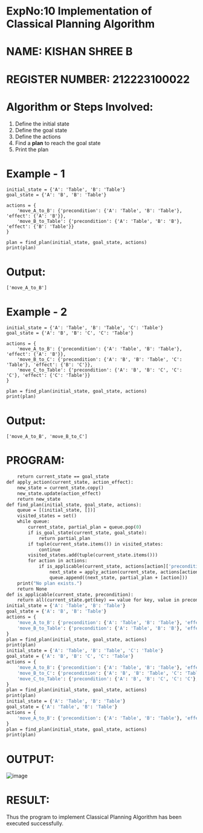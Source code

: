 # ExpNo:10 Implementation of Classical Planning Algorithm
# NAME: KISHAN SHREE B
# REGISTER NUMBER: 212223100022
# Algorithm or Steps Involved:
<ol>
  <li>Define the initial state</li>
  <li>Define the goal state</li>
  <li>Define the actions</li>
  <li>Find a <b>plan</b> to reach the goal state</li>
  <li>Print the plan</li>
</ol>

# Example - 1
```
initial_state = {'A': 'Table', 'B': 'Table'}
goal_state = {'A': 'B', 'B': 'Table'}

actions = {
    'move_A_to_B': {'precondition': {'A': 'Table', 'B': 'Table'}, 'effect': {'A': 'B'}},
    'move_B_to_Table': {'precondition': {'A': 'Table', 'B': 'B'}, 'effect': {'B': 'Table'}}
}

plan = find_plan(initial_state, goal_state, actions)
print(plan)
```
# Output:
```
['move_A_to_B']
```
# Example - 2
```
initial_state = {'A': 'Table', 'B': 'Table', 'C': 'Table'}
goal_state = {'A': 'B', 'B': 'C', 'C': 'Table'}

actions = {
    'move_A_to_B': {'precondition': {'A': 'Table', 'B': 'Table'}, 'effect': {'A': 'B'}},
    'move_B_to_C': {'precondition': {'A': 'B', 'B': 'Table', 'C': 'Table'}, 'effect': {'B': 'C'}},
    'move_C_to_Table': {'precondition': {'A': 'B', 'B': 'C', 'C': 'C'}, 'effect': {'C': 'Table'}}
}

plan = find_plan(initial_state, goal_state, actions)
print(plan)
```
# Output:
```
['move_A_to_B', 'move_B_to_C']
```
# PROGRAM:
```def is_goal_state(current_state, goal_state):
    return current_state == goal_state
def apply_action(current_state, action_effect):
    new_state = current_state.copy()
    new_state.update(action_effect)
    return new_state
def find_plan(initial_state, goal_state, actions):
    queue = [(initial_state, [])]
    visited_states = set()
    while queue:
        current_state, partial_plan = queue.pop(0)
        if is_goal_state(current_state, goal_state):
            return partial_plan
        if tuple(current_state.items()) in visited_states:
            continue
        visited_states.add(tuple(current_state.items()))
        for action in actions:
            if is_applicable(current_state, actions[action]['precondition']):
                next_state = apply_action(current_state, actions[action]['effect'])
                queue.append((next_state, partial_plan + [action]))
    print("No plan exists.")
    return None
def is_applicable(current_state, precondition):
    return all(current_state.get(key) == value for key, value in precondition.items())
initial_state = {'A': 'Table', 'B': 'Table'}
goal_state = {'A': 'B', 'B': 'Table'}
actions = {
    'move_A_to_B': {'precondition': {'A': 'Table', 'B': 'Table'}, 'effect': {'A': 'B'}},
    'move_B_to_Table': {'precondition': {'A': 'Table', 'B': 'B'}, 'effect': {'B': 'Table'}}
}
plan = find_plan(initial_state, goal_state, actions)
print(plan)
initial_state = {'A': 'Table', 'B': 'Table', 'C': 'Table'}
goal_state = {'A': 'B', 'B': 'C', 'C': 'Table'}
actions = {
    'move_A_to_B': {'precondition': {'A': 'Table', 'B': 'Table'}, 'effect': {'A': 'B'}},
    'move_B_to_C': {'precondition': {'A': 'B', 'B': 'Table', 'C': 'Table'}, 'effect': {'B': 'C'}},
    'move_C_to_Table': {'precondition': {'A': 'B', 'B': 'C', 'C': 'C'}, 'effect': {'C': 'Table'}}
}
plan = find_plan(initial_state, goal_state, actions)
print(plan)
initial_state = {'A': 'Table', 'B': 'Table'}
goal_state = {'A': 'Table', 'B': 'Table'}
actions = {
    'move_A_to_B': {'precondition': {'A': 'Table', 'B': 'Table'}, 'effect': {'A': 'B'}}
}
plan = find_plan(initial_state, goal_state, actions)
print(plan)
```

# OUTPUT:
![image](https://github.com/user-attachments/assets/c6fe5f1d-478a-4654-8936-3246d274c8b0)


# RESULT:
Thus the program to implement Classical Planning Algorithm has been executed successfully.
